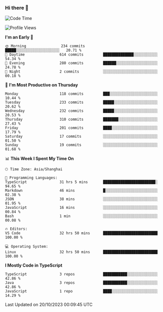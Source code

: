 ### Hi there 👋

<!--
**waynelwz/waynelwz** is a ✨ _special_ ✨ repository because its `README.md` (this file) appears on your GitHub profile.

Here are some ideas to get you started:

- 🔭 I’m currently working on ...
- 🌱 I’m currently learning ...
- 👯 I’m looking to collaborate on ...
- 🤔 I’m looking for help with ...
- 💬 Ask me about ...
- 📫 How to reach me: ...
- 😄 Pronouns: ...
- ⚡ Fun fact: ...
-->

<!--START_SECTION:waka-->
![Code Time](http://img.shields.io/badge/Code%20Time-2%2C036%20hrs%2050%20mins-blue)

![Profile Views](http://img.shields.io/badge/Profile%20Views-0-blue)

**I'm an Early 🐤** 

```text
🌞 Morning                234 commits         █████░░░░░░░░░░░░░░░░░░░░   20.71 % 
🌆 Daytime                614 commits         ██████████████░░░░░░░░░░░   54.34 % 
🌃 Evening                280 commits         ██████░░░░░░░░░░░░░░░░░░░   24.78 % 
🌙 Night                  2 commits           ░░░░░░░░░░░░░░░░░░░░░░░░░   00.18 % 
```
📅 **I'm Most Productive on Thursday** 

```text
Monday                   118 commits         ███░░░░░░░░░░░░░░░░░░░░░░   10.44 % 
Tuesday                  233 commits         █████░░░░░░░░░░░░░░░░░░░░   20.62 % 
Wednesday                232 commits         █████░░░░░░░░░░░░░░░░░░░░   20.53 % 
Thursday                 310 commits         ███████░░░░░░░░░░░░░░░░░░   27.43 % 
Friday                   201 commits         ████░░░░░░░░░░░░░░░░░░░░░   17.79 % 
Saturday                 17 commits          ░░░░░░░░░░░░░░░░░░░░░░░░░   01.50 % 
Sunday                   19 commits          ░░░░░░░░░░░░░░░░░░░░░░░░░   01.68 % 
```


📊 **This Week I Spent My Time On** 

```text
🕑︎ Time Zone: Asia/Shanghai

💬 Programming Languages: 
TypeScript               31 hrs 5 mins       ████████████████████████░   94.65 % 
Markdown                 46 mins             █░░░░░░░░░░░░░░░░░░░░░░░░   02.38 % 
JSON                     38 mins             ░░░░░░░░░░░░░░░░░░░░░░░░░   01.95 % 
JavaScript               16 mins             ░░░░░░░░░░░░░░░░░░░░░░░░░   00.84 % 
Bash                     1 min               ░░░░░░░░░░░░░░░░░░░░░░░░░   00.08 % 

🔥 Editors: 
VS Code                  32 hrs 50 mins      █████████████████████████   100.00 % 

💻 Operating System: 
Linux                    32 hrs 50 mins      █████████████████████████   100.00 % 
```

**I Mostly Code in TypeScript** 

```text
TypeScript               3 repos             ███████████░░░░░░░░░░░░░░   42.86 % 
Java                     3 repos             ███████████░░░░░░░░░░░░░░   42.86 % 
JavaScript               1 repo              ████░░░░░░░░░░░░░░░░░░░░░   14.29 % 
```




 Last Updated on 20/10/2023 00:09:45 UTC
<!--END_SECTION:waka-->
